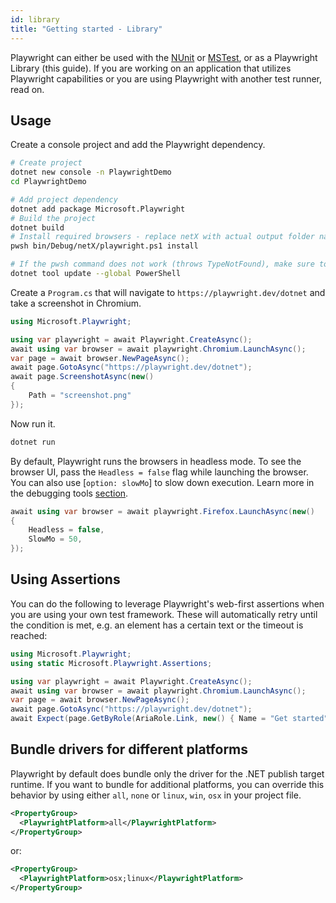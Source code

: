 ```yaml
---
id: library
title: "Getting started - Library"
---
```


Playwright can either be used with the [NUnit](./test-runners.md#nunit) or [MSTest](./test-runners.md#mstest), or as a Playwright Library (this guide). If you are working on an application that utilizes Playwright capabilities or you are using Playwright with another test runner, read on.

## Usage

Create a console project and add the Playwright dependency.

```bash
# Create project
dotnet new console -n PlaywrightDemo
cd PlaywrightDemo

# Add project dependency
dotnet add package Microsoft.Playwright
# Build the project
dotnet build
# Install required browsers - replace netX with actual output folder name, e.g. net6.0.
pwsh bin/Debug/netX/playwright.ps1 install

# If the pwsh command does not work (throws TypeNotFound), make sure to use an up-to-date version of PowerShell.
dotnet tool update --global PowerShell
```

Create a `Program.cs` that will navigate to `https://playwright.dev/dotnet` and take a screenshot in Chromium.

```csharp
using Microsoft.Playwright;

using var playwright = await Playwright.CreateAsync();
await using var browser = await playwright.Chromium.LaunchAsync();
var page = await browser.NewPageAsync();
await page.GotoAsync("https://playwright.dev/dotnet");
await page.ScreenshotAsync(new()
{
    Path = "screenshot.png"
});
```

Now run it.

```bash
dotnet run
```

By default, Playwright runs the browsers in headless mode. To see the browser UI, pass the `Headless = false` flag while launching the browser. You can also use [`option: slowMo`] to slow down execution. Learn more in the debugging tools [section](./debug.md).

```csharp
await using var browser = await playwright.Firefox.LaunchAsync(new()
{
    Headless = false,
    SlowMo = 50,
});
```

## Using Assertions

You can do the following to leverage Playwright's web-first assertions when you are using your own test framework. These will automatically retry until the condition is met, e.g. an element has a certain text or the timeout is reached:

```csharp
using Microsoft.Playwright;
using static Microsoft.Playwright.Assertions;

using var playwright = await Playwright.CreateAsync();
await using var browser = await playwright.Chromium.LaunchAsync();
var page = await browser.NewPageAsync();
await page.GotoAsync("https://playwright.dev/dotnet");
await Expect(page.GetByRole(AriaRole.Link, new() { Name = "Get started" })).ToBeVisibleAsync();
```

## Bundle drivers for different platforms

Playwright by default does bundle only the driver for the .NET publish target runtime. If you want to bundle for additional platforms, you can
override this behavior by using either `all`, `none` or `linux`, `win`, `osx` in your project file.

```xml
<PropertyGroup>
  <PlaywrightPlatform>all</PlaywrightPlatform>
</PropertyGroup>
```

or:

```xml
<PropertyGroup>
  <PlaywrightPlatform>osx;linux</PlaywrightPlatform>
</PropertyGroup>
```
